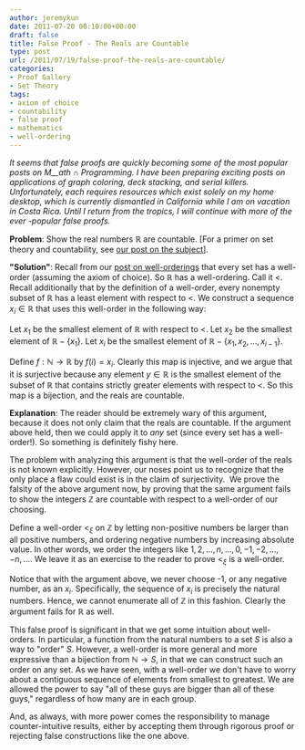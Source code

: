 ```yaml
---
author: jeremykun
date: 2011-07-20 00:10:00+00:00
draft: false
title: False Proof - The Reals are Countable
type: post
url: /2011/07/19/false-proof-the-reals-are-countable/
categories:
- Proof Gallery
- Set Theory
tags:
- axiom of choice
- countability
- false proof
- mathematics
- well-ordering
---
```


_It seems that false proofs are quickly becoming some of the most popular posts on M__ath ∩ Programming. I have been preparing exciting posts on applications of graph coloring, deck stacking, and serial killers. Unfortunately, each requires resources which exist solely on my home desktop, which is currently dismantled in California while I am on vacation in Costa Rica. Until I return from the tropics, I will continue with more of the ever -popular false proofs._

**Problem**: Show the real numbers $\mathbb{R}$ are countable. [For a primer on set theory and countability, see [our post on the subject](http://jeremykun.wordpress.com/2011/07/09/set-theory-a-primer/)].

**"Solution"**: Recall from our [post on well-orderings](http://jeremykun.wordpress.com/2011/06/14/well-orderings-and-search/) that every set has a well-order (assuming the axiom of choice). So $\mathbb{R}$ has a well-ordering. Call it $<$. Recall additionally that by the definition of a well-order, every nonempty subset of $\mathbb{R}$ has a least element with respect to $<$. We construct a sequence $x_i \in \mathbb{R}$ that uses this well-order in the following way:

Let $x_1$ be the smallest element of $\mathbb{R}$ with respect to $<$. Let $x_2$ be the smallest element of $\mathbb{R} - \left \{ x_1 \right \}$. Let $x_i$ be the smallest element of $\mathbb{R} - \left \{ x_1, x_2, \dots, x_{i-1} \right \}$.

Define $f: \mathbb{N} \to \mathbb{R}$ by $f(i)=x_i$. Clearly this map is injective, and we argue that it is surjective because any element $y \in \mathbb{R}$ is the smallest element of the subset of $\mathbb{R}$ that contains strictly greater elements with respect to $<$. So this map is a bijection, and the reals are countable.

**Explanation**: The reader should be extremely wary of this argument, because it does not only claim that the reals are countable. If the argument above held, then we could apply it to _any_ set (since every set has a well-order!). So something is definitely fishy here.

The problem with analyzing this argument is that the well-order of the reals is not known explicitly. However, our noses point us to recognize that the only place a flaw could exist is in the claim of surjectivity.  We prove the falsity of the above argument now, by proving that the same argument fails to show the integers $\mathbb{Z}$ are countable with respect to a well-order of our choosing.

Define a well-order $<_{\xi}$ on $\mathbb{Z}$ by letting non-positive numbers be larger than all positive numbers, and ordering negative numbers by increasing absolute value. In other words, we order the integers like $1,2, \dots, n, \dots, 0, -1, -2, \dots, -n, \dots$. We leave it as an exercise to the reader to prove $<_{\xi}$ is a well-order.

Notice that with the argument above, we never choose -1, or any negative number, as an $x_i$. Specifically, the sequence of $x_i$ is precisely the natural numbers. Hence, we cannot enumerate all of $\mathbb{Z}$ in this fashion. Clearly the argument fails for $\mathbb{R}$ as well.

This false proof is significant in that we get some intuition about well-orders. In particular, a function from the natural numbers to a set $S$ is also a way to "order" $S$. However, a well-order is more general and more expressive than a bijection from $\mathbb{N} \to S$, in that we can construct such an order on any set. As we have seen, with a well-order we don't have to worry about a contiguous sequence of elements from smallest to greatest. We are allowed the power to say "all of these guys are bigger than all of these guys," regardless of how many are in each group.

And, as always, with more power comes the responsibility to manage counter-intuitive results, either by accepting them through rigorous proof or rejecting false constructions like the one above.
